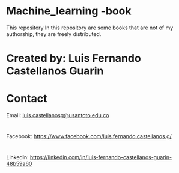 # Machine_learning -book
This repository In this repository are some books that are not of my authorship, they are freely distributed.

# Created by: Luis Fernando Castellanos Guarin

# Contact 
Email: luis.castellanosg@usantoto.edu.co
#
Facebook: https://www.facebook.com/luis.fernando.castellanos.g/
#
Linkedin: https://linkedin.com/in/luis-fernando-castellanos-guarin-48b59a60  
